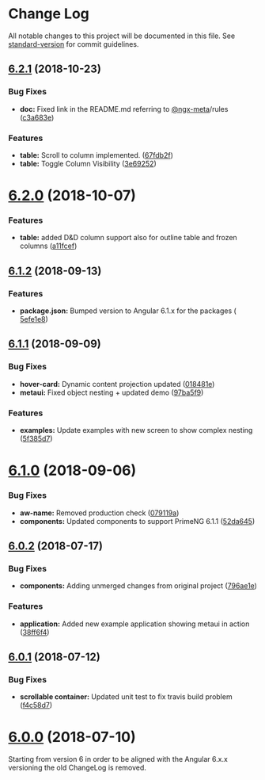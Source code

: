 # Change Log

All notable changes to this project will be documented in this file. See [standard-version](https://github.com/conventional-changelog/standard-version) for commit guidelines.

<a name="6.2.1"></a>
## [6.2.1](https://github.com/SAP/angular-metaui/compare/v6.2.0...v6.2.1) (2018-10-23)


### Bug Fixes

* **doc:** Fixed link in the README.md referring to [@ngx-meta](https://github.com/ngx-meta)/rules ([c3a683e](https://github.com/SAP/angular-metaui/commit/c3a683e))


### Features

* **table:** Scroll to column implemented. ([67fdb2f](https://github.com/SAP/angular-metaui/commit/67fdb2f))
* **table:** Toggle Column Visibility ([3e69252](https://github.com/SAP/angular-metaui/commit/3e69252))



<a name="6.2.0"></a>
# [6.2.0](https://github.com/SAP/angular-metaui/compare/v6.1.2...v6.2.0) (2018-10-07)


### Features

* **table:** added D&D column support also for outline table and frozen columns ([a11fcef](https://github.com/SAP/angular-metaui/commit/a11fcef))



<a name="6.1.2"></a>
## [6.1.2](https://github.com/SAP/angular-metaui/compare/v6.1.1...v6.1.2) (2018-09-13)

### Features

* **package.json:** Bumped version to Angular 6.1.x for the packages ([ 5efe1e8](https://github.com/SAP/angular-metaui/commit/5efe1e897797ac1d15d3e8417e65e10979065e9b))




<a name="6.1.1"></a>
## [6.1.1](https://github.com/SAP/angular-metaui/compare/v6.1.0...v6.1.1) (2018-09-09)


### Bug Fixes

* **hover-card:** Dynamic content projection updated ([018481e](https://github.com/SAP/angular-metaui/commit/018481e))
* **metaui:** Fixed object nesting + updated demo ([97ba5f9](https://github.com/SAP/angular-metaui/commit/97ba5f9))


### Features

* **examples:** Update examples with new screen to show complex nesting ([5f385d7](https://github.com/SAP/angular-metaui/commit/5f385d7))



<a name="6.1.0"></a>
# [6.1.0](https://github.com/SAP/angular-metaui/compare/v6.0.2...v6.1.0) (2018-09-06)


### Bug Fixes

* **aw-name:** Removed production check ([079119a](https://github.com/SAP/angular-metaui/commit/079119a))
* **components:** Updated components to support PrimeNG 6.1.1 ([52da645](https://github.com/SAP/angular-metaui/commit/52da645))



<a name="6.0.2"></a>
## [6.0.2](https://github.com/SAP/angular-metaui/compare/v6.0.1...v6.0.2) (2018-07-17)


### Bug Fixes

* **components:** Adding unmerged changes from original project ([796ae1e](https://github.com/SAP/angular-metaui/commit/796ae1e))


### Features

* **application:** Added new example application showing metaui in action ([38ff6f4](https://github.com/SAP/angular-metaui/commit/38ff6f4))



<a name="6.0.1"></a>
## [6.0.1](https://github.com/SAP/angular-metaui/compare/v6.0.0...v6.0.1) (2018-07-12)


### Bug Fixes

* **scrollable container:** Updated unit test to fix travis build problem ([f4c58d7](https://github.com/SAP/angular-metaui/commit/f4c58d7))



<a name="6.0.0"></a>
# [6.0.0](https://github.com/SAP/angular-metaui/compare/v6.0.1...v6.0.0) (2018-07-10)

Starting from version 6 in order to be aligned with the Angular 6.x.x versioning the old ChangeLog is removed.
   
